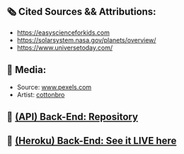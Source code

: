 ## 🗞️  Cited Sources && Attributions:

- https://easyscienceforkids.com
- https://solarsystem.nasa.gov/planets/overview/
- https://www.universetoday.com/

## 📸   Media:
- Source: www.pexels.com
- Artist: [cottonbro](https://www.pexels.com/@cottonbro)

## 🍕  [(API) Back-End: Repository](https://github.com/austinxduong/NASA-part2)
## 🎥  [(Heroku) Back-End: See it LIVE here](https://whispering-citadel-46770.herokuapp.com/api/v1/planets)
